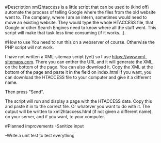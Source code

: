 #Description
xml2htaccess is a little script that can be used to (kind off) automate the process of telling Google where the files from the old website went to.
The company, where I am an intern, sometimes would need to move an existing website. They would type the whole HTACCESS file, that Google or other Search Engines need to know where all the stuff went.
This script will make that task less time consuming (if it works...).

#How to use
You need to run this on a webserver of course. Otherwise the PHP script will not work.

I have not written a XML-sitemap script (yet) so I use https://www.xml-sitemaps.com. 
There you can enther the URL and it will generate the XML, on the bottom of the page. You can also download it. 
Copy the XML at the bottom of the page and paste it in the field on index.html
If you want, you can download the HTACCESS file to your computer and give it a different name. 

Then press "Send".

The script will run and display a page with the HTACCESS data. Copy this and paste it in to the correct file. Or whatever you want to do with it.
The output will be written to xml2htaccess.html (if not given a different name), on your server, and if you want, to your computer.

#Planned improvements
-Sanitize input

-Write a unit test to test everything 

